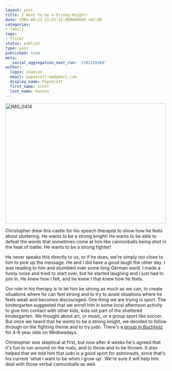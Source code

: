```yaml
---
layout: post
title: I Want to be a Strong Knight!
date: 2005-09-21 21:55:12.000000000 +02:00
categories:
- family
tags:
- flickr
status: publish
type: post
published: true
meta:
  _social_aggregation_next_run: '1392139189'
author:
  login: shanson
  email: papascott-wp@gmail.com
  display_name: PapaScott
  first_name: Scott
  last_name: Hanson
---
```

<p><a href="http://www.flickr.com/photos/papascott/45382175/" title="I want to be a strong knight!"><img src="https://static.flickr.com/24/45382175_691863020e.jpg" width="500" height="375" alt="IMG_0414" /></a></p>
<p>Christopher drew this castle for his speech therapist to show how he feels about stuttering. He wants to be a strong knight! He wants to be able to defeat the words that sometimes come at him like cannonballs being shot in the heat of battle. He wants to be a strong fighter!</p>
<p>He never speaks this directly to us, or if he does, we're simply too close to him to pick up the message. He and I did have a good laugh the other day. I was reading to him and stumbled over some long German word. I made a funny noise and tried to start over, but he started laughing and I just had to join in. He knew how I felt, and he knew I that knew how he feels.</p>
<p>Our role in his therapy is to let him be strong as much as we can, to create situations where he can feel strong and to try to avoid situations where he feels weak and becomes discouraged. One thing we are trying is sport. The kindergarten suggested that we enroll him in some local afternoon activity to give him contact with other kids, kids not part of the sheltered kindergarten. We thought about art, or music, or a group sport like soccer. But once we heard that he wants to be a strong knight, we decided to follow through on the fighting theme and to try judo. There's a<a href="http://portal.blau-weiss-buchholz.de/sportarten/judo.html"> group in Buchholz</a> for 4-6 year olds on Wednesdays. </p>
<p>Christopher was skeptical at first, but now after 4 weeks he's agreed that it's fun to run around on the mats, and to throw and to be thrown. It also helped that we told him that judo is a good sport for astronauts, since that's his current 'what I want to be when I grow up'. We're sure it will help him deal with those verbal cannonballs as well.</p>
